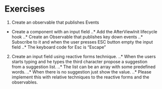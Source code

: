 # Exercises

1. Create an observable that publishes Events
* Create a component with an input field
   ..* Add the AfterViewInit lifecycle hook
   ..* Create an Observable that publishes key down events
   ..* Subscribe to it and when the user presses ESC button empty the input field
   ..* The keyboard code for Esc is “Escape”

2. Create an input field using reactive forms technique.
   ..* When the users starts typing and he types the third character propose a suggestion from a suggestion list.
   ..* The list can be an array with some predefined words.
   ..* When there is no suggestion just show the value.
   ..* Please implement this with relative techniques to the reactive forms and the observables.
